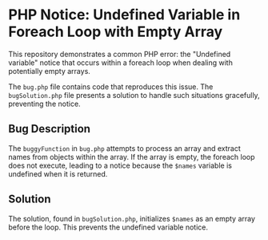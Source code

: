 # PHP Notice: Undefined Variable in Foreach Loop with Empty Array

This repository demonstrates a common PHP error: the "Undefined variable" notice that occurs within a foreach loop when dealing with potentially empty arrays.

The `bug.php` file contains code that reproduces this issue. The `bugSolution.php` file presents a solution to handle such situations gracefully, preventing the notice.

## Bug Description

The `buggyFunction` in `bug.php` attempts to process an array and extract names from objects within the array.  If the array is empty, the foreach loop does not execute, leading to a notice because the `$names` variable is undefined when it is returned.

## Solution

The solution, found in `bugSolution.php`, initializes `$names` as an empty array before the loop. This prevents the undefined variable notice.